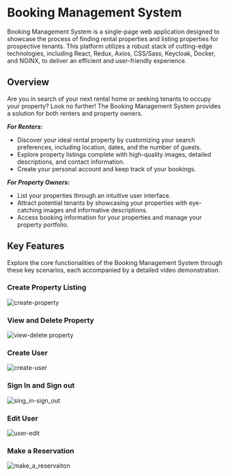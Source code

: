 # Booking Management System

Booking Management System is a single-page web application designed to showcase the process of finding rental properties and listing properties for prospective tenants. This platform utilizes a robust stack of cutting-edge technologies, including React, Redux, Axios, CSS/Sass, Keycloak, Docker, and NGINX, to deliver an efficient and user-friendly experience.

## Overview


Are you in search of your next rental home or seeking tenants to occupy your property? Look no further! The Booking Management System provides a solution for both renters and property owners.
 
***For Renters:***

* Discover your ideal rental property by customizing your search preferences, including location, dates, and the number of guests.
* Explore property listings complete with high-quality images, detailed descriptions, and contact information.
* Create your personal account and keep track of your bookings.

***For Property Owners:***

* List your properties through an intuitive user interface.
* Attract potential tenants by showcasing your properties with eye-catching images and informative descriptions.
* Access booking information for your properties and manage your property portfolio.

## Key Features

Explore the core functionalities of the Booking Management System through these key scenarios, each accompanied by a detailed video demonstration.

### Create Property Listing

![create-property](https://user-images.githubusercontent.com/36018286/129600915-4006c647-9086-4ae1-81c9-19aec0400c45.gif)

### View and Delete Property

![view-delete property](https://user-images.githubusercontent.com/36018286/129580087-b5eb2dd9-2214-4063-9761-19bafe66e3bd.gif)

### Create User

![create-user](https://user-images.githubusercontent.com/36018286/129600937-64e203f5-baba-4f7f-b0e0-c7ee19d53054.gif)

### Sign In and Sign out

![sing_in-sign_out](https://user-images.githubusercontent.com/36018286/129601030-815d5283-e70b-4512-98aa-1c0f7b5240fe.gif)

### Edit User

![user-edit](https://user-images.githubusercontent.com/36018286/129580112-1f0b8f9c-ffb2-4a14-9d5a-a05139ac093d.gif)

### Make a Reservation

![make_a_reservaiton](https://github.com/nickPaterakis/booking-management-system/assets/36018286/6f920176-6ea2-4f67-8f53-30d04989d789)



